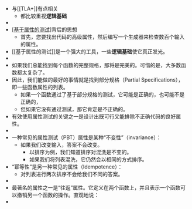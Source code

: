 - 与[[TLA+]]有点相关
	- 都比较重视**逻辑基础**
-
- [[基于属性的测试]](PBT)背后的思想
	- 首先，您要找出代码的高级属性，然后编写一个生成器来检查数百个输入的属性。
- [[基于属性的测试]]是一个强大的工具，一些**逻辑基础**使它真正发光。
-
- 如果我们总能找到每个函数的完整规格，那将是完美的。可惜的是，大多数函数都太复杂了。
- 因此，我们能做的最好的事情就是找到部分规格（Partial Specifications），即一些函数属性的列表。
	- 如果一个函数通过了基于部分规格的测试，它可能是正确的，也可能不是正确的，
	- 但如果它没有通过测试，那它肯定是不正确的。
- 有效使用属性测试的关键之一是设计出既可行又能排除不正确代码的良好属性。
-
- 一种常见的属性测试（PBT）属性是某种“不变性”（invariance）：
	- 如果我们改变输入，答案不会改变。
		- 以排序为例，我们知道排序对混洗是不变的。
		- 如果我们将列表混洗，它仍然会以相同的方式排序。
- “幂等性”是另一种常见的属性（Idempotence）：
	- 对列表进行两次排序不会给我们不同的答案。
-
- 最著名的属性之一是“往返”属性。它定义在两个函数上，并且表示一个函数可以撤销另一个函数的操作。直观地说：
-